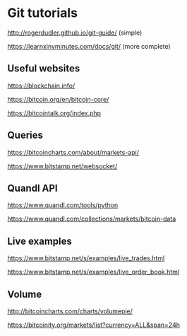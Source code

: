 # Git tutorials
http://rogerdudler.github.io/git-guide/ (simple)

https://learnxinyminutes.com/docs/git/ (more complete)

## Useful websites
https://blockchain.info/

https://bitcoin.org/en/bitcoin-core/

https://bitcointalk.org/index.php

## Queries
https://bitcoincharts.com/about/markets-api/

https://www.bitstamp.net/websocket/

## Quandl API
https://www.quandl.com/tools/python

https://www.quandl.com/collections/markets/bitcoin-data

## Live examples
https://www.bitstamp.net/s/examples/live_trades.html

https://www.bitstamp.net/s/examples/live_order_book.html


## Volume
http://bitcoincharts.com/charts/volumepie/

https://bitcoinity.org/markets/list?currency=ALL&span=24h
